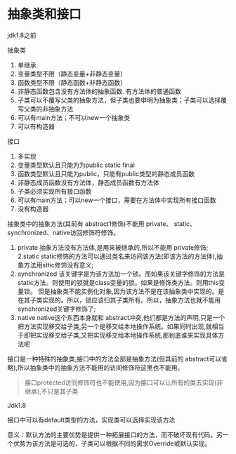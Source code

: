 # 抽象类和接口
jdk1.8之前

抽象类
1. 单继承
2. 变量类型不限（静态变量+非静态变量）
3. 函数类型不限（静态函数+非静态函数）
4. 非静态函数包含没有方法体的抽象函数. 有方法体的普通函数
5. 子类可以不覆写父类的抽象方法，但子类也要申明为抽象类；子类可以选择覆写父类的非抽象方法
6. 可以有main方法；不可以new一个抽象类
7. 可以有构造器

接口
1. 多实现
2. 变量类型默认且只能为为public static final
3. 函数类型默认且只能为public，只能有public类型的静态成员函数
4. 非静态成员函数没有方法体，静态成员函数有方法体
5. 子类必须实现所有接口函数
6. 可以有main方法；可以new一个接口，需要在方法体中实现所有接口函数
7. 没有构造器

抽象类中的抽象方法(其前有 abstract1修饰)不能用 private、 static、 synchronized、native访回修饰符修饰。

1. private
抽象方法没有方法体,是用来被继承的,所以不能用 private修饰;
2.static
static修饰的方法可以通过类名来访间该方法(即该方法的方法体),抽象方法用sttic修饰没有意义;
3. synchronized
该关键字是为该方法加一个锁。而如果该关键字修饰的方法是 static方法。则使用的锁就是class变量的锁。如果是修饰类方法。则用this变量锁。
但是抽象类不能实例化对象,因为该方法不是在该抽象类中实现的。是在其子类实现的。所以，锁应该归其子类所有。所以，抽象方法也就不能用 synchronized关键字修饰了;
3. native
native这个东西本身就和 abstract冲突,他们都是方法的声明,只是一个把方法实现移交给子类,另一个是移交给本地操作系统。如果同时出现,就相当于即把实现移交给子类,又把实现移交给本地操作系统,那到底谁来实现具体方法呢

接口是一种特殊的抽象类,接口中的方法全部是抽象方法(但其前的 abstract可以省略),所以抽象类中的抽象方法不能用的访间修饰符这里也不能用。

> 接口protected访同修饰符也不能使用,因为接口可以让所有的类去实现(非继承),不只是其子类


Jdk1.8

接口中可以有default类型的方法，实现类可以选择实现该方法

意义：默认方法的主要优势是提供一种拓展接口的方法，而不破坏现有代码。另一个优势为该方法是可选的，子类可以根据不同的需求Override或默认实现。